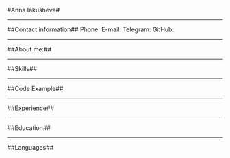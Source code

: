 #Anna Iakusheva#
*******
##Contact information##
Phone:
E-mail:
Telegram:
GitHub:
*******
##About me:##
*******
##Skills##
******
##Code Example##
******
##Experience##
*******
##Education##
******
##Languages##